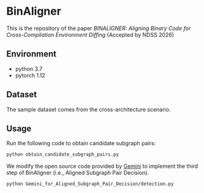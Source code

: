 # BinAligner

This is the repository of the paper *BINALIGNER: Aligning Binary Code for Cross-Compilation Environment Diffing* (Accepted by NDSS 2026)

## Environment

- python                    3.7
- pytorch                   1.12

## Dataset

The sample dataset comes from the cross-architecture scenario.

## Usage

Run the following code to obtain candidate subgraph pairs:
```bash
python obtain_candidate_subgraph_pairs.py
```

We modify the open source code provided by [Gemini](https://github.com/xiaojunxu/dnn-binary-code-similarity) to implement the third step of BinAligner (i.e., Aligned Subgraph Pair Decision).
```bash
python Gemini_for_Aligned_Subgraph_Pair_Decision/detection.py
```